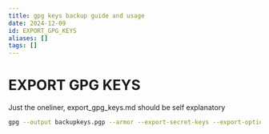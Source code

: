 ```yaml
---
title: gpg keys backup guide and usage
date: 2024-12-09
id: EXPORT_GPG_KEYS
aliases: []
tags: []
---
```


# EXPORT GPG KEYS

Just the oneliner, export_gpg_keys.md should be self explanatory

```bash
gpg --output backupkeys.pgp --armor --export-secret-keys --export-options export-backup user@email
```
